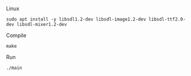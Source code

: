 Linux

    sudo apt install -y libsdl1.2-dev libsdl-image1.2-dev libsdl-ttf2.0-dev libsdl-mixer1.2-dev

Compile

    make

Run

    ./main